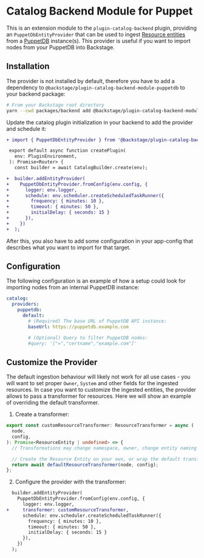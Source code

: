 # Catalog Backend Module for Puppet

This is an extension module to the `plugin-catalog-backend` plugin, providing an `PuppetDbEntityProvider` that can be used to ingest
[Resource entities](https://backstage.io/docs/features/software-catalog/descriptor-format#kind-resource) from a
[PuppetDB](https://www.puppet.com/docs/puppet/6/puppetdb_overview.html) instance(s). This provider is useful if you want to import nodes
from your PuppetDB into Backstage.

## Installation

The provider is not installed by default, therefore you have to add a dependency to `@backstage/plugin-catalog-backend-module-puppetdb`
to your backend package:

```bash
# From your Backstage root directory
yarn --cwd packages/backend add @backstage/plugin-catalog-backend-module-puppetdb
```

Update the catalog plugin initialization in your backend to add the provider and schedule it:

```diff
+ import { PuppetDbEntityProvider } from '@backstage/plugin-catalog-backend-module-puppetdb';

 export default async function createPlugin(
   env: PluginEnvironment,
 ): Promise<Router> {
   const builder = await CatalogBuilder.create(env);

+  builder.addEntityProvider(
+    PuppetDbEntityProvider.fromConfig(env.config, {
+      logger: env.logger,
+      schedule: env.scheduler.createScheduledTaskRunner({
+        frequency: { minutes: 10 },
+        timeout: { minutes: 50 },
+        initialDelay: { seconds: 15 }
+      }),
+    })
+  );
```

After this, you also have to add some configuration in your app-config that describes what you want to import for that target.

## Configuration

The following configuration is an example of how a setup could look for importing nodes from an internal PuppetDB instance:

```yaml
catalog:
  providers:
    puppetdb:
      default:
        # (Required) The base URL of PuppetDB API instance:
        baseUrl: https://puppetdb.example.com

        # (Optional) Query to filter PuppetDB nodes:
        #query: '["=","certname","example.com"]'
```

## Customize the Provider

The default ingestion behaviour will likely not work for all use cases - you will want to set proper `Owner`, `System` and other fields for the
ingested resources. In case you want to customize the ingested entities, the provider allows to pass a transformer for resources. Here we will show an example
of overriding the default transformer.

1. Create a transformer:

```ts
export const customResourceTransformer: ResourceTransformer = async (
  node,
  config,
): Promise<ResourceEntity | undefined> => {
  // Transformations may change namespace, owner, change entity naming pattern, add labels, annotations, etc.

  // Create the Resource Entity on your own, or wrap the default transformer
  return await defaultResourceTransformer(node, config);
};
```

2. Configure the provider with the transformer:

```diff
  builder.addEntityProvider(
    PuppetDbEntityProvider.fromConfig(env.config, {
      logger: env.logger,
+     transformer: customResourceTransformer,
      schedule: env.scheduler.createScheduledTaskRunner({
        frequency: { minutes: 10 },
        timeout: { minutes: 50 },
        initialDelay: { seconds: 15 }
      }),
    })
  );
```
